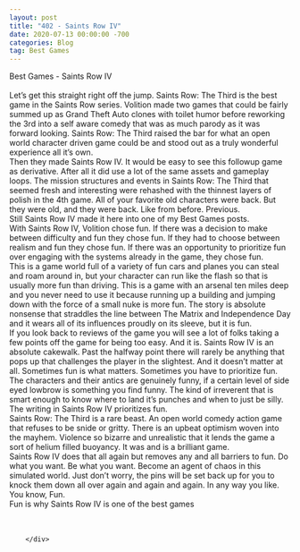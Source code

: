 ```yaml
---
layout: post
title: "402 - Saints Row IV"
date: 2020-07-13 00:00:00 -700
categories: Blog
tag: Best Games
---
```


<div class="blog-content">
				<div class="paragraph"><span><span>Best Games - Saints Row IV&nbsp;</span></span><br><span></span><br><span><span>Let&rsquo;s get this straight right off the jump. Saints Row: The Third is the best game in the Saints Row series. Volition made two games that could be fairly summed up as Grand Theft Auto clones with toilet humor before reworking the 3rd into a self aware comedy that was as much parody as it was forward looking. Saints Row: The Third raised the bar for what an open world character driven game could be and stood out as a truly wonderful experience all it&rsquo;s own.&nbsp;</span></span><br><span></span><span><span>Then they made Saints Row IV. It would be easy to see this followup game as derivative. After all it did use a lot of the same assets and gameplay loops. The mission structures and events in Saints Row: The Third that seemed fresh and interesting were rehashed with the thinnest layers of polish in the 4th game. All of your favorite old characters were back. But they were old, and they were back. Like from before. Previous.&nbsp;</span></span><br><span></span><span><span>Still Saints Row IV made it here into one of my Best Games posts.</span></span><br><span></span><span><span>With Saints Row IV, Volition chose fun. If there was a decision to make between difficulty and fun they chose fun. If they had to choose between realism and fun they chose fun. If there was an opportunity to prioritize fun over engaging with the systems already in the game, they chose fun.&nbsp;</span></span><br><span></span><span><span>This is a game world full of a variety of fun cars and planes you can steal and roam around in, but your character can run like the flash so that is usually more fun than driving. This is a game with an arsenal ten miles deep and you never need to use it because running up a building and jumping down with the force of a small nuke is more fun. The story is absolute nonsense that straddles the line between The Matrix and Independence Day and it wears all of its influences proudly on its sleeve, but it is fun.&nbsp;</span></span><br><span></span><span><span>If you look back to reviews of the game you will see a lot of folks taking a few points off the game for being too easy. And it is. Saints Row IV is an absolute cakewalk. Past the halfway point there will rarely be anything that pops up that challenges the player in the slightest. And it doesn&rsquo;t matter at all. Sometimes fun is what matters. Sometimes you have to prioritize fun.&nbsp;</span></span><br><span></span><span><span>The characters and their antics are genuinely funny, if a certain level of side eyed lowbrow is something you find funny. The kind of irreverent that is smart enough to know where to land it&rsquo;s punches and when to just be silly. The writing in Saints Row IV prioritizes fun.&nbsp;</span></span><br><span></span><span><span>Saints Row: The Third is a rare beast. An open world comedy action game that refuses to be snide or gritty. There is an upbeat optimism woven into the mayhem. Violence so bizarre and unrealistic that it lends the game a sort of helium filled buoyancy. It was and is a brilliant game.</span></span><br><span></span><span><span>Saints Row IV does that all again but removes any and all barriers to fun. Do what you want. Be what you want. Become an agent of chaos in this simulated world. Just don&rsquo;t worry, the pins will be set back up for you to knock them down all over again and again and again. In any way you like.&nbsp;</span></span><br><span></span><span><span>You know, Fun.</span></span><br><span></span><span><span>Fun is why Saints Row IV is one of the best games</span></span><br><span></span><br>&#8203;</div>

		</div>
        